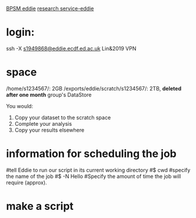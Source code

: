 [BPSM eddie](http://129.215.170.35/07_Using_Eddie.html)
[research service-eddie](https://www.wiki.ed.ac.uk/display/ResearchServices/Anaconda)

# login:
ssh -X s1949868@eddie.ecdf.ed.ac.uk
Lin&2019
VPN
# space
/home/s1234567/: 2GB
/exports/eddie/scratch/s1234567/: 2TB, **deleted after one month**
group's DataStore

You would:
1.  Copy your dataset to the scratch space
2.  Complete your analysis
3.  Copy your results elsewhere
# information for scheduling the job
#tell Eddie to run our script in its current working directory
#$ cwd
#specify the name of the job
#$ -N Hello
#Specify the amount of time the job will require (approx).

# make a script

<!--stackedit_data:
eyJoaXN0b3J5IjpbLTEyMDIxMTgwNjMsMTcwMDIwMzY2OCw4NT
U0OTAwNywtMTU1NzY1NTA0Myw1NTUzMTMyMTEsMzAzMTI2ODc2
LC0xMzc1MzcxMjM0LC01Mzc3MzkxNDUsLTEzMjc2ODgyODIsNz
AyMDAxMjMwLDM2OTU2MDA1MF19
-->